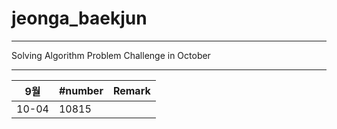 # jeonga_baekjun

---

Solving Algorithm Problem Challenge in October

---

| 9월    | #number | Remark |
| ----- | ------- | ------ |
| 10-04 | 10815   |        |
